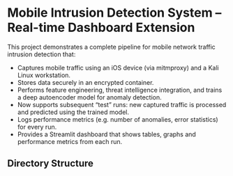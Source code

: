 # Mobile Intrusion Detection System – Real-time Dashboard Extension

This project demonstrates a complete pipeline for mobile network traffic intrusion detection that:
- Captures mobile traffic using an iOS device (via mitmproxy) and a Kali Linux workstation.
- Stores data securely in an encrypted container.
- Performs feature engineering, threat intelligence integration, and trains a deep autoencoder
  model for anomaly detection.
- Now supports subsequent “test” runs: new captured traffic is processed and predicted using the
  trained model.
- Logs performance metrics (e.g. number of anomalies, error statistics) for every run.
- Provides a Streamlit dashboard that shows tables, graphs and performance metrics from each run.

## Directory Structure

